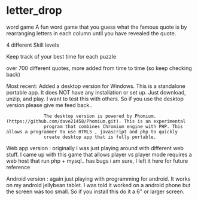 # letter_drop
word game
A fun word game that you guess what the famous quote is by rearranging letters in each column until you have revealed the quote.

4 different Skill levels

Keep track of your best time for each puzzle

over 700 different quotes, more added from time to time (so keep checking back)

Most recent:
Added a desktop version for Windows.
                  This is a standalone portable app. It does NOT have any installation or set up. Just download, unzip, and play.
                  I want to test this with others. So if you use the desktop version please give me feed back..
                  
                  The desktop version is powered by Phomium.(https://github.com/dave21458/Phomium.git). This is an experimental 
                  program that combines Chromium engine with PHP. This allows a programmer to use HTML5 , javascript and php to quickly
                  create desktop app that is fully portable.

Web app version : originally I was just playing around with different web stuff. I came up with this game that allows player vs player mode
                  requires a web host that run php + mysql.. has bugs i am sure, I left it here for future reference
                  
Android version : again just playing with programming for android. It works on my android jellybean tablet.
                  I was told it worked on a android phone but the screen was too small. So if you install this 
                  do it a 6" or larger screen.
                  
